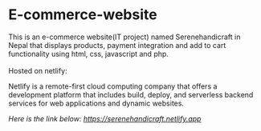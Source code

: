 # E-commerce-website
This is an e-commerce website(IT project) named Serenehandicraft in Nepal that displays products, payment integration and add to cart functionality using html, css, javascript and php.
<br><br>
Hosted on netlify:<br>
<p>Netlify is a remote-first cloud computing company that offers a development platform that includes build, deploy, and serverless backend services for web applications and dynamic websites.</p>

<i>Here is the link below:
https://serenehandicraft.netlify.app <i>
